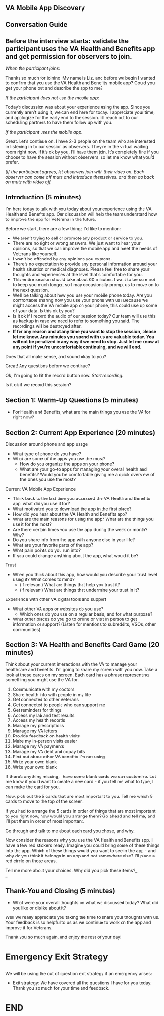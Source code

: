 
<!-- Output copied to clipboard! -->

<!-- Yay, no errors, warnings, or alerts! -->


## VA Mobile App Discovery


## **Conversation Guide**


## Before the interview starts: validate the participant uses the VA Health and Benefits app and get permission for observers to join.

_When the participant joins:_

Thanks so much for joining. My name is Liz, and before we begin I wanted to confirm that you use the VA Health and Benefits mobile app? Could you get your phone out and describe the app to me? 

_If the participant does not use the mobile app:_

Today’s discussion was about your experience using the app. Since you currently aren’t using it, we can end here for today. I appreciate your time, and apologize for the early end to the session. I’ll reach out to our scheduling partners to have them follow up with you.

_If the participant uses the mobile app:_

Great. Let’s continue on. I have 2-3 people on the team who are interested in listening in to our session as observers. They’re in the virtual waiting room right now. If it’s ok by you, I’ll have them join. It’s completely fine if you choose to have the session without observers, so let me know what you’d prefer. 

_(If the participant agrees, let observers join with their video on. Each observer can come off mute and introduce themselves, and then go back on mute with video off._


## Introduction (5 minutes)

I’m here today to talk with you today about your experience using the VA Health and Benefits app. Our discussion will help the team understand how to improve the app for Veterans in the future.

Before we start, there are a few things I'd like to mention:



* We aren’t trying to sell or promote any product or service to you.
* There are no right or wrong answers. We just want to hear your opinions, so that we can improve the mobile app and meet the needs of Veterans like yourself.
* I won’t be offended by any opinions you express.
* There’s no expectation to provide any personal information around your health situation or medical diagnoses. Please feel free to share your thoughts and experiences at the level that’s comfortable for you.
* This entire session should take about 60 minutes. I want to be sure not to keep you much longer, so I may occasionally prompt us to move on to the next question.
* We’ll be talking about how you use your mobile phone today. Are you comfortable sharing how you use your phone with us? Because we might access the VA mobile app on your phone, this could use up some of your data. Is this ok by you?
* Is it ok if I record the audio of our session today? Our team will use this as backup in case we need to refer to something you said. The recordings will be destroyed after.
* **If for any reason and at any time you want to stop the session, please let me know. Any minutes you spend with us are valuable today. You will not be penalized in any way if we need to stop. Just let me know at any point if you’re uncomfortable continuing, and we will end.**

Does that all make sense, and sound okay to you?

Great! Any questions before we continue?

Ok, I'm going to hit the record button now. _Start recording._

Is it ok if we record this session?


## Section 1: Warm-Up Questions (5 minutes)



* For Health and Benefits, what are the main things you use the VA for right now?


## Section 2: Current App Experience (20 minutes)

Discussion around phone and app usage



* What type of phone do you have? 
* What are some of the apps you use the most?
    * How do you organize the apps on your phone? 
    * What are your go-to apps for managing your overall health and benefits? Would you be comfortable giving me a quick overview of the ones you use the most?

Current VA Mobile App Experience



* Think back to the last time you accessed the VA Health and Benefits app: what did you use it for?
* What motivated you to download the app in the first place? 
* How did you hear about the VA Health and Benefits app?
* What are the main reasons for using the app? What are the things you use it for the most?
* Are there certain times you use the app during the week or month? Why?
* Do you share info from the app with anyone else in your life?
* What are your favorite parts of the app?
* What pain points do you run into?
* If you could change anything about the app, what would it be?

Trust



* When you think about this app, how would you describe your trust level using it? What comes to mind?
    * (if relevant) What are things that help you trust it? 
    * (if relevant) What are things that undermine your trust in it?

Experience with other VA digital tools and support 



* What other VA apps or websites do you use? 
    * Which ones do you use on a regular basis, and for what purpose?
* What other places do you go to online or visit in person to get information or support? (Listen for mentions to subreddits, VSOs, other communities)


## Section 3: VA Health and Benefits Card Game (20 minutes)

Think about your current interactions with the VA to manage your healthcare and benefits. I’m going to share my screen with you now. Take a look at these cards on my screen. Each card has a phrase representing something you might use the VA for.



1. Communicate with my doctors
2. Share health info with people in my life
3. Get connected to other Veterans
4. Get connected to people who can support me
5. Get reminders for things
6. Access my lab and test results
7. Access my health records
8. Manage my prescriptions
9. Manage my VA letters
10. Provide feedback on health visits
11. Make my in-person visits easier
12. Manage my VA payments
13. Manage my VA debt and copay bills
14. Find out about other VA benefits I’m not using 
15. Write your own: blank
16. Write your own: blank

If there’s anything missing, I have some blank cards we can customize. Let me know if you’d want to create a new card - if you tell me what to type, I can make the card for you.

Now, pick out the 5 cards that are most important to you. Tell me which 5 cards to move to the top of the screen.

If you had to arrange the 5 cards in order of things that are most important to you right now, how would you arrange them? Go ahead and tell me, and I’ll put them in order of most important.

Go through and talk to me about each card you chose, and why.

Now consider the reasons why you use the VA Health and Benefits app. I have a few red stickers ready. Imagine you could bring some of these things into the app. Which of these things would you want to see in the app - and why do you think it belongs in an app and not somewhere else?  I’ll place a red circle on those areas.

Tell me more about your choices. Why did you pick these items?_ \
_


## Thank-You and Closing (5 minutes)



* What were your overall thoughts on what we discussed today? What did you like or dislike about it?

Well we really appreciate you taking the time to share your thoughts with us. Your feedback is so helpful to us as we continue to work on the app and improve it for Veterans.

Thank you so much again, and enjoy the rest of your day!


# Emergency Exit Strategy


## 
We will be using the out of question exit strategy if an emergency arises:



* Exit strategy: We have covered all the questions I have for you today. Thank you so much for your time and feedback.

# END




